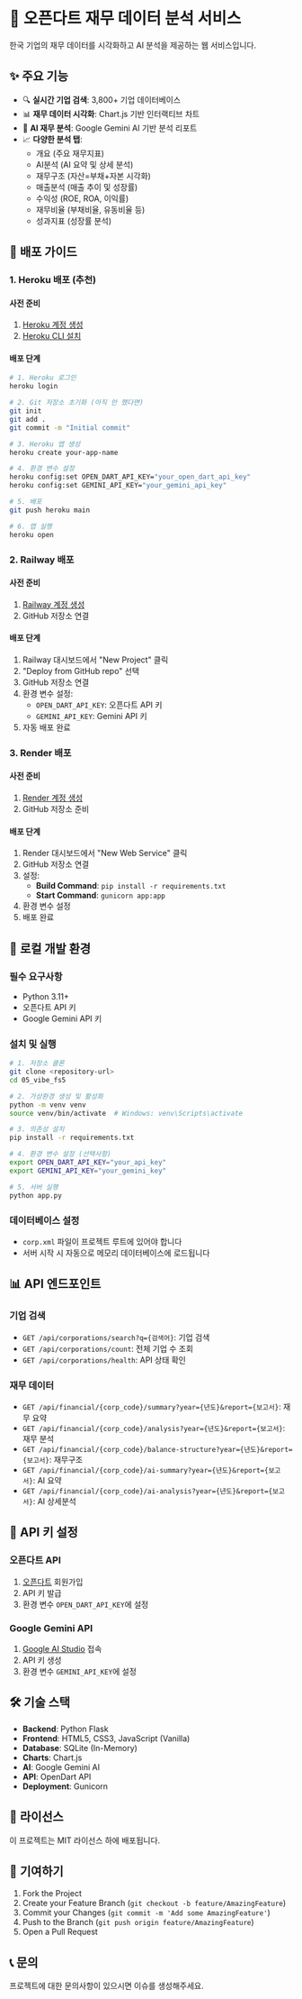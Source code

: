 # 🏢 오픈다트 재무 데이터 분석 서비스

한국 기업의 재무 데이터를 시각화하고 AI 분석을 제공하는 웹 서비스입니다.

## ✨ 주요 기능

- 🔍 **실시간 기업 검색**: 3,800+ 기업 데이터베이스
- 📊 **재무 데이터 시각화**: Chart.js 기반 인터랙티브 차트
- 🤖 **AI 재무 분석**: Google Gemini AI 기반 분석 리포트
- 📈 **다양한 분석 탭**: 
  - 개요 (주요 재무지표)
  - AI분석 (AI 요약 및 상세 분석)
  - 재무구조 (자산=부채+자본 시각화)
  - 매출분석 (매출 추이 및 성장률)
  - 수익성 (ROE, ROA, 이익률)
  - 재무비율 (부채비율, 유동비율 등)
  - 성과지표 (성장률 분석)

## 🚀 배포 가이드

### 1. Heroku 배포 (추천)

#### 사전 준비
1. [Heroku 계정 생성](https://signup.heroku.com/)
2. [Heroku CLI 설치](https://devcenter.heroku.com/articles/heroku-cli)

#### 배포 단계
```bash
# 1. Heroku 로그인
heroku login

# 2. Git 저장소 초기화 (아직 안 했다면)
git init
git add .
git commit -m "Initial commit"

# 3. Heroku 앱 생성
heroku create your-app-name

# 4. 환경 변수 설정
heroku config:set OPEN_DART_API_KEY="your_open_dart_api_key"
heroku config:set GEMINI_API_KEY="your_gemini_api_key"

# 5. 배포
git push heroku main

# 6. 앱 실행
heroku open
```

### 2. Railway 배포

#### 사전 준비
1. [Railway 계정 생성](https://railway.app/)
2. GitHub 저장소 연결

#### 배포 단계
1. Railway 대시보드에서 "New Project" 클릭
2. "Deploy from GitHub repo" 선택
3. GitHub 저장소 연결
4. 환경 변수 설정:
   - `OPEN_DART_API_KEY`: 오픈다트 API 키
   - `GEMINI_API_KEY`: Gemini API 키
5. 자동 배포 완료

### 3. Render 배포

#### 사전 준비
1. [Render 계정 생성](https://render.com/)
2. GitHub 저장소 준비

#### 배포 단계
1. Render 대시보드에서 "New Web Service" 클릭
2. GitHub 저장소 연결
3. 설정:
   - **Build Command**: `pip install -r requirements.txt`
   - **Start Command**: `gunicorn app:app`
4. 환경 변수 설정
5. 배포 완료

## 🔧 로컬 개발 환경

### 필수 요구사항
- Python 3.11+
- 오픈다트 API 키
- Google Gemini API 키

### 설치 및 실행
```bash
# 1. 저장소 클론
git clone <repository-url>
cd 05_vibe_fs5

# 2. 가상환경 생성 및 활성화
python -m venv venv
source venv/bin/activate  # Windows: venv\Scripts\activate

# 3. 의존성 설치
pip install -r requirements.txt

# 4. 환경 변수 설정 (선택사항)
export OPEN_DART_API_KEY="your_api_key"
export GEMINI_API_KEY="your_gemini_key"

# 5. 서버 실행
python app.py
```

### 데이터베이스 설정
- `corp.xml` 파일이 프로젝트 루트에 있어야 합니다
- 서버 시작 시 자동으로 메모리 데이터베이스에 로드됩니다

## 📊 API 엔드포인트

### 기업 검색
- `GET /api/corporations/search?q={검색어}`: 기업 검색
- `GET /api/corporations/count`: 전체 기업 수 조회
- `GET /api/corporations/health`: API 상태 확인

### 재무 데이터
- `GET /api/financial/{corp_code}/summary?year={년도}&report={보고서}`: 재무 요약
- `GET /api/financial/{corp_code}/analysis?year={년도}&report={보고서}`: 재무 분석
- `GET /api/financial/{corp_code}/balance-structure?year={년도}&report={보고서}`: 재무구조
- `GET /api/financial/{corp_code}/ai-summary?year={년도}&report={보고서}`: AI 요약
- `GET /api/financial/{corp_code}/ai-analysis?year={년도}&report={보고서}`: AI 상세분석

## 🔑 API 키 설정

### 오픈다트 API
1. [오픈다트](https://opendart.fss.or.kr/) 회원가입
2. API 키 발급
3. 환경 변수 `OPEN_DART_API_KEY`에 설정

### Google Gemini API
1. [Google AI Studio](https://makersuite.google.com/app/apikey) 접속
2. API 키 생성
3. 환경 변수 `GEMINI_API_KEY`에 설정

## 🛠️ 기술 스택

- **Backend**: Python Flask
- **Frontend**: HTML5, CSS3, JavaScript (Vanilla)
- **Database**: SQLite (In-Memory)
- **Charts**: Chart.js
- **AI**: Google Gemini AI
- **API**: OpenDart API
- **Deployment**: Gunicorn

## 📝 라이선스

이 프로젝트는 MIT 라이선스 하에 배포됩니다.

## 🤝 기여하기

1. Fork the Project
2. Create your Feature Branch (`git checkout -b feature/AmazingFeature`)
3. Commit your Changes (`git commit -m 'Add some AmazingFeature'`)
4. Push to the Branch (`git push origin feature/AmazingFeature`)
5. Open a Pull Request

## 📞 문의

프로젝트에 대한 문의사항이 있으시면 이슈를 생성해주세요.
